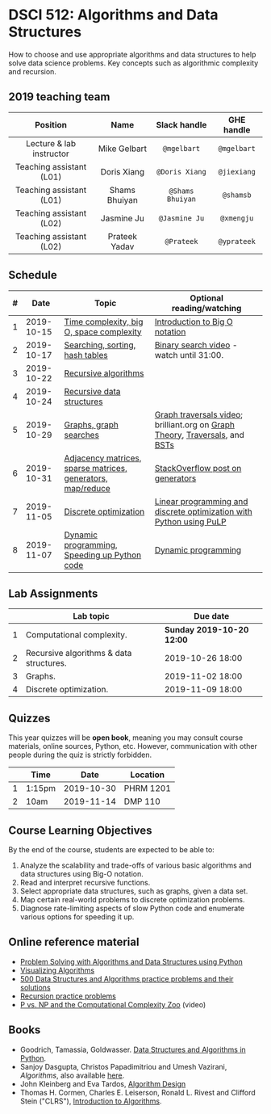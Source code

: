 # DSCI 512: Algorithms and Data Structures

How to choose and use appropriate algorithms and data structures to help solve data science problems. Key concepts such as algorithmic complexity and recursion.

## 2019 teaching team

| Position | Name  | Slack handle | GHE handle |
| :------: | :---: | :----------: | :--------: |
| Lecture & lab instructor | Mike Gelbart  | `@mgelbart` | `@mgelbart` |
| Teaching assistant (L01)  | Doris Xiang  | `@Doris Xiang` | `@jiexiang` |
| Teaching assistant (L01)  | Shams Bhuiyan  | `@Shams Bhuiyan` | `@shamsb` |
| Teaching assistant (L02)  | Jasmine Ju    | `@Jasmine Ju` | `@xmengju`  |
| Teaching assistant (L02) | Prateek Yadav  | `@Prateek` | `@yprateek`  |

## Schedule

| # | Date  | Topic | Optional reading/watching |
|---|-------|-------------------|----|
| 1 | 2019-10-15 | [Time complexity, big O, space complexity](lectures/lecture1.ipynb) | [Introduction to Big O notation](https://www.youtube.com/watch?v=D6xkbGLQesk)  |
| 2 | 2019-10-17 | [Searching, sorting, hash tables](lectures/lecture2.ipynb) | [Binary search video](https://youtu.be/y62zj9ozPOM?t=1314) - watch until 31:00. |
| 3 | 2019-10-22 | [Recursive algorithms](lectures/lecture3.ipynb) |   |
| 4 | 2019-10-24 | [Recursive data structures](lectures/lecture4.ipynb) |  |
| 5 | 2019-10-29 | [Graphs, graph searches](lectures/lecture5.ipynb) |  [Graph traversals video](https://www.youtube.com/watch?v=bIA8HEEUxZI); brilliant.org on [Graph Theory](https://brilliant.org/wiki/graph-theory/), [Traversals](https://brilliant.org/wiki/traversals/), and [BSTs](https://brilliant.org/wiki/binary-search-trees/) |
| 6 | 2019-10-31 | [Adjacency matrices, sparse matrices, generators, map/reduce](lectures/lecture6.ipynb) | [StackOverflow post on generators](https://stackoverflow.com/questions/231767/what-does-the-yield-keyword-do/231855#231855) |
| 7 | 2019-11-05 | [Discrete optimization](lectures/lecture7.ipynb) | [Linear programming and discrete optimization with Python using PuLP](https://towardsdatascience.com/linear-programming-and-discrete-optimization-with-python-using-pulp-449f3c5f6e99)  |
| 8 | 2019-11-07 | [Dynamic programming, Speeding up Python code](lectures/lecture8.ipynb) | [Dynamic programming](http://web.mit.edu/15.053/www/AMP-Chapter-11.pdf) |

## Lab Assignments

|     | Lab topic   | Due date |
|-----|-------------|----------|
| 1 | Computational complexity. | **Sunday 2019-10-20 12:00**
| 2 | Recursive algorithms & data structures. | 2019-10-26 18:00
| 3 | Graphs. | 2019-11-02 18:00
| 4 | Discrete optimization. | 2019-11-09 18:00

## Quizzes

This year quizzes will be **open book**, meaning you may consult course materials, online sources, Python, etc. However, communication with other people during the quiz is strictly forbidden.

|     | Time | Date | Location |
|-----|------|------|----------|
| 1 | 1:15pm | 2019-10-30 | PHRM 1201 |
| 2 | 10am | 2019-11-14 | DMP 110 |

## Course Learning Objectives

By the end of the course, students are expected to be able to:

1. Analyze the scalability and trade-offs of various basic algorithms and data structures using Big-O notation.
2. Read and interpret recursive functions.
3. Select appropriate data structures, such as graphs, given a data set. 
4. Map certain real-world problems to discrete optimization problems.
5. Diagnose rate-limiting aspects of slow Python code and enumerate various options for speeding it up.


## Online reference material
* [Problem Solving with Algorithms and Data Structures using Python](https://runestone.academy/runestone/books/published/pythonds/index.html)
* [Visualizing Algorithms](https://bost.ocks.org/mike/algorithms/)
* [500 Data Structures and Algorithms practice problems and their solutions](https://techiedelight.quora.com/500-Data-Structures-and-Algorithms-practice-problems-and-their-solutions)
* [Recursion practice problems](https://www.w3resource.com/python-exercises/data-structures-and-algorithms/python-recursion.php)
* [P vs. NP and the Computational Complexity Zoo](https://www.youtube.com/watch?v=YX40hbAHx3s) (video)


## Books
 * Goodrich, Tamassia, Goldwasser. [Data Structures and Algorithms in Python](https://www.amazon.ca/Structures-Algorithms-Python-Michael-Goodrich/dp/1118290275/).
 * Sanjoy Dasgupta, Christos  Papadimitriou and Umesh Vazirani, *Algorithms*, also  available [here](http://highered.mheducation.com/sites/0073523402/index.html).
 * John Kleinberg  and  Eva Tardos, [Algorithm  Design](https://www.amazon.ca/Algorithm-Design-Jon-Kleinberg/dp/0321295358)
 * Thomas  H. Cormen, Charles  E. Leiserson, Ronald L. Rivest  and Clifford Stein ("CLRS"),
   [Introduction to Algorithms](https://www.amazon.ca/Introduction-Algorithms-Thomas-H-Cormen/dp/0262033844).
